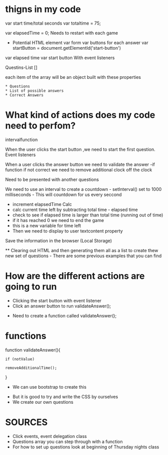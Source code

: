 # thigns in my code

var start time/total seconds
var totaltime = 75;

var elapsedTime = 0;
Needs to restart with each game



* Potential HTML element
var form
var buttons for each answer
var startButton = document.getElementId('start-button')


var elapsed time
var start button
    With event listeners



Questins-List []

each item of the array will be an object built with these properties

    * Questions
    * List of possible answers
    * Correct Answers

# What kind of actions does my code need to perfom?

intervalfunction

When the user clicks the start button ,we need to start the first question.
    Event listeners

When a user clicks the answer button we need to validate the answer
    -if function
    if not correct we need to remove additional clock off the clock 

Need to be presented with another questions

We need to use an interval to create a countdown - setInterval() set to 1000 milliseconds
    - This will countdown for us every seccond
   - increment elapsedTime Calc 
   - calc current time left by subtracting total time - elapsed time
   - check to see if elapsed time is larger than total time (running out of time)
   - if it has reached 0 we need to end the game
   - this is a new variable for time left
   - Then we need to display to user textcontent property

Save the information in the browser (Local Storage)



** Clearing out HTML and then generating them all as a list to create thew new set of questions
    - There are some previous examples that you can find

# How are the different actions are going to run

* Clicking the start button with event listener
* Click an answer button to run validateAnswer();
- Need to create a function called validateAnswer();

# functions
function validateAnswer(){

    if (notValue)

    removeAdditionalTime();

}


* We can use bootstrap to create this
- But it is good to try and write the CSS by ourselves 
- We create our own questions



# SOURCES

- Click events, event delegation class
- Questions array you can step through with a function
- For how to set up questions look at beginning of Thursday nights class


